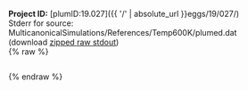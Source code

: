 **Project ID:** [plumID:19.027]({{ '/' | absolute_url }}eggs/19/027/)  
Stderr for source:  MulticanonicalSimulations/References/Temp600K/plumed.dat   
(download [zipped raw stdout](plumed.dat.plumed_master.stdout.txt.zip))  
{% raw %}
<pre>
</pre>
{% endraw %}
